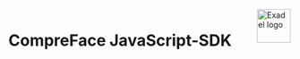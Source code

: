 <a href="https://exadel.com/">
    <img src="https://avatars.githubusercontent.com/u/51965010?s=200&v=4" alt="Exadel logo" title="Exadel" align="right" height="60" />
</a>

# CompreFace JavaScript-SDK
